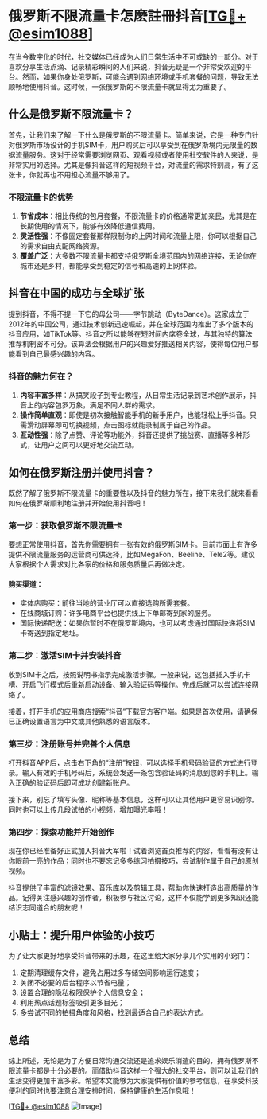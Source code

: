 # 俄罗斯不限流量卡怎麽註冊抖音[[TG💪+ @esim1088](https://t.me/s/esim1088)]

在当今数字化的时代，社交媒体已经成为人们日常生活中不可或缺的一部分。对于喜欢分享生活点滴、记录精彩瞬间的人们来说，抖音无疑是一个非常受欢迎的平台。然而，如果你身处俄罗斯，可能会遇到网络环境或手机套餐的问题，导致无法顺畅地使用抖音。这时候，一张俄罗斯的不限流量卡就显得尤为重要了。

## 什么是俄罗斯不限流量卡？

首先，让我们来了解一下什么是俄罗斯的不限流量卡。简单来说，它是一种专门针对俄罗斯市场设计的手机SIM卡，用户购买后可以享受到在俄罗斯境内无限量的数据流量服务。这对于经常需要浏览网页、观看视频或者使用社交软件的人来说，是非常实用的选择。尤其是像抖音这样的短视频平台，对流量的需求特别高，有了这张卡，你就再也不用担心流量不够用了。

### 不限流量卡的优势

1. **节省成本**：相比传统的包月套餐，不限流量卡的价格通常更加亲民，尤其是在长期使用的情况下，能够有效降低通信费用。
2. **灵活性强**：不像固定套餐那样限制你的上网时间和流量上限，你可以根据自己的需求自由支配网络资源。
3. **覆盖广泛**：大多数不限流量卡都支持俄罗斯全境范围内的网络连接，无论你在城市还是乡村，都能享受到稳定的信号和高速的上网体验。

## 抖音在中国的成功与全球扩张

提到抖音，不得不提一下它的母公司——字节跳动（ByteDance）。这家成立于2012年的中国公司，通过技术创新迅速崛起，并在全球范围内推出了多个版本的抖音应用，如TikTok等。抖音之所以能够在短时间内席卷全球，与其独特的算法推荐机制密不可分。该算法会根据用户的兴趣爱好推送相关内容，使得每位用户都能看到自己最感兴趣的内容。

### 抖音的魅力何在？

1. **内容丰富多样**：从搞笑段子到专业教程，从日常生活记录到艺术创作展示，抖音上的内容包罗万象，满足不同人群的需求。
2. **操作简单直观**：即使是初次接触智能手机的新手用户，也能轻松上手抖音。只需滑动屏幕即可切换视频，点击图标就能录制属于自己的作品。
3. **互动性强**：除了点赞、评论等功能外，抖音还提供了挑战赛、直播等多种形式，让用户之间可以更好地交流互动。

## 如何在俄罗斯注册并使用抖音？

既然了解了俄罗斯不限流量卡的重要性以及抖音的魅力所在，接下来我们就来看看如何在俄罗斯顺利地注册并开始使用抖音吧！

### 第一步：获取俄罗斯不限流量卡

要想正常使用抖音，首先你需要拥有一张有效的俄罗斯SIM卡。目前市面上有许多提供不限流量服务的运营商可供选择，比如MegaFon、Beeline、Tele2等。建议大家根据个人需求对比各家的价格和服务质量后再做决定。

#### 购买渠道：
- 实体店购买：前往当地的营业厅可以直接选购所需套餐。
- 在线商城订购：许多电商平台也提供线上下单邮寄到家的服务。
- 国际快递配送：如果你暂时不在俄罗斯境内，也可以考虑通过国际快递将SIM卡寄送到指定地址。

### 第二步：激活SIM卡并安装抖音

收到SIM卡之后，按照说明书指示完成激活步骤。一般来说，这包括插入手机卡槽、开启飞行模式后重新启动设备、输入验证码等操作。完成后就可以尝试连接网络了。

接着，打开手机的应用商店搜索“抖音”下载官方客户端。如果是首次使用，请确保已正确设置语言为中文或其他熟悉的语言版本。

### 第三步：注册账号并完善个人信息

打开抖音APP后，点击右下角的“注册”按钮，可以选择手机号码验证的方式进行登录。输入有效的手机号码后，系统会发送一条包含验证码的消息到您的手机上。输入正确的验证码后即可成功创建新账户。

接下来，别忘了填写头像、昵称等基本信息，这样可以让其他用户更容易识别你。同时也可以上传几段试拍的小视频，增加曝光率哦！

### 第四步：探索功能并开始创作

现在你已经准备好正式加入抖音大军啦！试着浏览首页推荐的内容，看看有没有让你眼前一亮的作品；同时也不要忘记多多练习拍摄技巧，尝试制作属于自己的原创视频。

抖音提供了丰富的滤镜效果、音乐库以及剪辑工具，帮助你快速打造出高质量的作品。记得关注感兴趣的创作者，积极参与社区讨论，这样不仅能学到更多知识还能结识志同道合的朋友呢！

## 小贴士：提升用户体验的小技巧

为了让大家更好地享受抖音带来的乐趣，在这里给大家分享几个实用的小窍门：

1. 定期清理缓存文件，避免占用过多存储空间影响运行速度；
2. 关闭不必要的后台程序以节省电量；
3. 设置合理的隐私权限保护个人信息安全；
4. 利用热点话题标签吸引更多目光；
5. 多尝试不同的拍摄角度和风格，找到最适合自己的表达方式。

## 总结

综上所述，无论是为了方便日常沟通交流还是追求娱乐消遣的目的，拥有俄罗斯不限流量卡都是十分必要的。而借助抖音这样一个强大的社交平台，则可以让我们的生活变得更加丰富多彩。希望本文能够为大家提供有价值的参考信息，在享受科技便利的同时也要注意合理安排时间，保持健康的生活作息哦！

[[TG💪+ @esim1088](https://t.me/s/esim1088) ![Image](https://i.postimg.cc/4NQfJmqS/Snipaste-2025-05-13-00-14-12.png)]